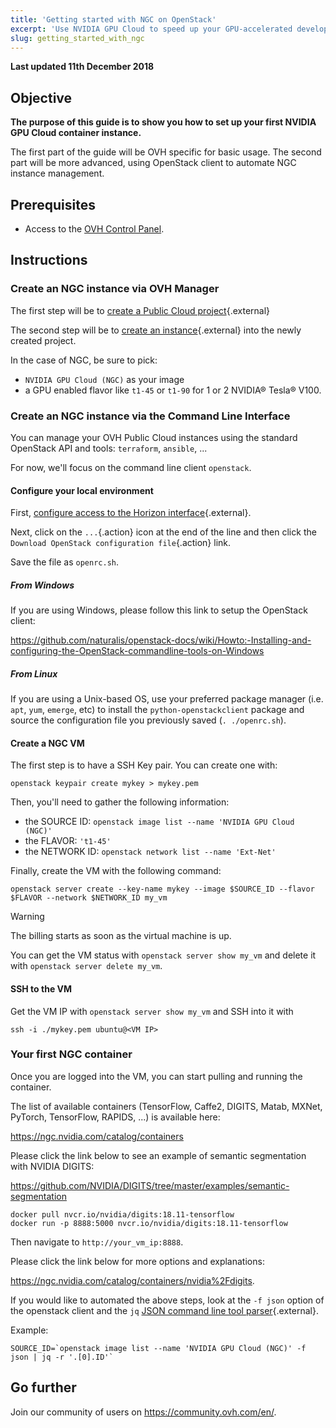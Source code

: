 ```yaml
---
title: 'Getting started with NGC on OpenStack'
excerpt: 'Use NVIDIA GPU Cloud to speed up your GPU-accelerated development'
slug: getting_started_with_ngc
---
```


**Last updated 11th December 2018**

## Objective

**The purpose of this guide is to show you how to set up your first NVIDIA GPU Cloud container instance.**

The first part of the guide will be OVH specific for basic usage. The second part will be more advanced, using OpenStack client to automate NGC instance management.

## Prerequisites

* Access to the [OVH Control Panel](https://www.ovh.com/auth/?action=gotomanager&from=https://www.ovh.ie/&ovhSubsidiary=ie). 

## Instructions

### Create an NGC instance via OVH Manager

The first step will be to [create a Public Cloud project](https://docs.ovh.com/ie/en/public-cloud/getting_started_with_public_cloud_logging_in_and_creating_a_project/){.external}

The second step will be to [create an instance](https://docs.ovh.com/ie/en/public-cloud/create_an_instance_in_your_ovh_customer_account/){.external} into the newly created project.

In the case of NGC, be sure to pick:

- `NVIDIA GPU Cloud (NGC)` as your image
- a GPU enabled flavor like `t1-45` or `t1-90` for 1 or 2 NVIDIA® Tesla® V100.

### Create an NGC instance via the Command Line Interface

You can manage your OVH Public Cloud instances using the standard OpenStack API and tools: `terraform`, `ansible`, ...

For now, we'll focus on the command line client `openstack`.

#### Configure your local environment

First, [configure access to the Horizon interface](https://docs.ovh.com/ie/en/public-cloud/configure_user_access_to_horizon/){.external}.

Next, click on the `...`{.action} icon at the end of the line and then click the `Download OpenStack configuration file`{.action} link.

Save the file as `openrc.sh`.

##### From Windows

If you are using Windows, please follow this link to setup the OpenStack client:

<https://github.com/naturalis/openstack-docs/wiki/Howto:-Installing-and-configuring-the-OpenStack-commandline-tools-on-Windows>

##### From Linux

If you are using a Unix-based OS, use your preferred package manager (i.e. `apt`, `yum`, `emerge`, etc) to install the `python-openstackclient` package and source the configuration file you previously saved (`. ./openrc.sh`).

#### Create a NGC VM

The first step is to have a SSH Key pair. You can create one with:

```shell
openstack keypair create mykey > mykey.pem
```

Then, you'll need to gather the following information:

- the SOURCE ID: `openstack image list --name 'NVIDIA GPU Cloud (NGC)'`
- the FLAVOR: `'t1-45'`
- the NETWORK ID: `openstack network list --name 'Ext-Net'`

Finally, create the VM with the following command:

```shell
openstack server create --key-name mykey --image $SOURCE_ID --flavor $FLAVOR --network $NETWORK_ID my_vm
```

> [!warning]
>
> The billing starts as soon as the virtual machine is up.
>

You can get the VM status with `openstack server show my_vm` and delete it with `openstack server delete my_vm`.

#### SSH to the VM

Get the VM IP with `openstack server show my_vm` and SSH into it with

```shell
ssh -i ./mykey.pem ubuntu@<VM IP>
```

### Your first NGC container

Once you are logged into the VM, you can start pulling and running the container.

The list of available containers (TensorFlow, Caffe2, DIGITS, Matab, MXNet, PyTorch, TensorFlow, RAPIDS, ...) is available here:

<https://ngc.nvidia.com/catalog/containers>

Please click the link below to see an example of semantic segmentation with NVIDIA DIGITS:

<https://github.com/NVIDIA/DIGITS/tree/master/examples/semantic-segmentation>

```shell
docker pull nvcr.io/nvidia/digits:18.11-tensorflow
docker run -p 8888:5000 nvcr.io/nvidia/digits:18.11-tensorflow
```

Then navigate to `http://your_vm_ip:8888`. 

Please click the link below for more options and explanations:

<https://ngc.nvidia.com/catalog/containers/nvidia%2Fdigits>.

If you would like to automated the above steps, look at the `-f json` option of the openstack client and the `jq` [JSON command line tool parser](https://stedolan.github.io/jq/manual/){.external}.

Example:

```shell
SOURCE_ID=`openstack image list --name 'NVIDIA GPU Cloud (NGC)' -f json | jq -r '.[0].ID'`
```

## Go further

Join our community of users on <https://community.ovh.com/en/>.
